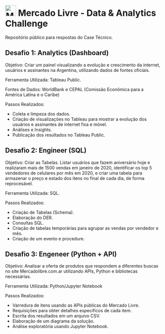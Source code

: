 # <img src="https://companieslogo.com/img/orig/MELI-ec0c0e4f.png?t=1648156112" width="35px" alt="Meli Icon" /> Mercado Livre - Data & Analytics Challenge
Repositório público para respostas do Case Técnico.

## Desafio 1: Analytics (Dashboard)
Objetivo: Criar um painel visualizando a evolução e crescimento da internet, usuários e assinantes na Argentina, utilizando dados de fontes oficiais.

Ferramenta Utilizada: Tableau Public.

Fontes de Dados: WorldBank e CEPAL (Comissão Econômica para a América Latina e o Caribe)

Passos Realizados:
- Coleta e limpeza dos dados.
- Criação de visualizações no Tableau para mostrar a evolução dos usuários e assinantes de internet fixa e móvel.
- Análises e Insights.
- Publicação dos resultados no Tableau Public.

## Desafio 2: Engineer (SQL)
Objetivo: Criar as Tabelas. Listar usuários que fazem aniversário hoje e realizaram mais de 1500 vendas em janeiro de 2020, identificar os top 5 vendedores de celulares por mês em 2020, e criar uma tabela para armazenar o preço e estado dos itens no final de cada dia, de forma reprocesável.

Ferramenta Utilizada: SQL.

Passos Realizados:
- Criação de Tabelas (Schema).
- Elaboração do DER.
- Consultas SQL.
- Criação de tabelas temporárias para agrupar as vendas por vendedor e mês.
- Criação de um evento e procedure.

## Desafio 3: Engeneer (Python + API)
Objetivo: Analisar a oferta de produtos que respondem a diferentes buscas no site Mercadolibre.com.ar utilizando APIs, Python e bibliotecas necessárias.

Ferramenta Utilizada: Python/Jupyter Notebook

Passos Realizados:

- Varredura de itens usando as APIs públicas do Mercado Livre.
- Requisições para obter detalhes específicos de cada item.
- Escrita dos resultados em um arquivo CSV.
- Elaboração de um diagrama da solução.
- Análise exploratória usando Jupyter Notebook.
